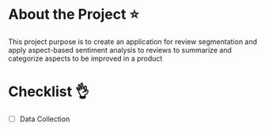 # About the Project ⭐

This project purpose is to create an application for review segmentation and apply aspect-based sentiment analysis to reviews to summarize and categorize aspects to be improved in a product

# Checklist 👌
- [ ] Data Collection


